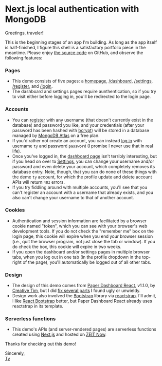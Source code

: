# Next.js local authentication with MongoDB

Greetings, traveler!

This is the beginning stages of an app I'm building. As long as the app itself is half-finished, I figure this shell is a satisfactory portfolio piece in the meantime. Please enjoy [the source code](https://github.com/TyWMick/nextjs-local-authentication) on GitHub, and observe the following features:

### Pages

- This demo consists of five pages: a [homepage](https://nextjs-local-authentication.tymick.me/), [/dashboard](https://nextjs-local-authentication.tymick.me/dashboard), [/settings](https://nextjs-local-authentication.tymick.me/settings), [/register](https://nextjs-local-authentication.tymick.me/register), and [/login](https://nextjs-local-authentication.tymick.me/login).
- The dashboard and settings pages require aunthentication, so if you try to visit either before logging in, you'll be redirected to the login page.

### Accounts

- You can [register](https://nextjs-local-authentication.tymick.me/register) with any username (that doesn't currently exist in the database) and password you like, and your credentials (after your password has been hashed with [bcrypt](https://github.com/kelektiv/node.bcrypt.js)) will be stored in a database managed by [MongoDB Atlas](https://www.mongodb.com/cloud/atlas) on a free plan.
- If you'd rather not create an account, you can instead [log in](https://nextjs-local-authentication.tymick.me/login) with username `ty` and password `password` (I promise I never use that in real life).
- Once you've logged in, the [dashboard page](https://nextjs-local-authentication.tymick.me/dashboard) isn't terribly interesting, but if you head on over to [Settings](https://nextjs-local-authentication.tymick.me/settings), you can change your username and/or password and even delete your account, which completely removes its database entry. Note, though, that you can do none of these things with the demo `ty` account, for which the profile update and delete account APIs will return `403` errors.
- If you try fiddling around with multiple accounts, you'll see that you can't register an account with a username that already exists, and you also can't change your username to that of another account.

### Cookies

- Authentication and session information are facilitated by a browser cookie named "token", which you can see with your browser's web development tools. If you do not check the "remember me" box on the login page, this cookie will expire when you end your browser session (i.e., quit the browser program, not just close the tab or window). If you do check the box, this cookie will expire in two weeks.
- If you open the dashboard and/or settings pages in multiple browser tabs, when you log out in one tab (in the profile dropdown in the top-right of the page), you'll automatically be logged out of all other tabs.

### Design

- The design of this demo comes from [Paper Dashboard React](https://www.creative-tim.com/product/paper-dashboard-react), v1.1.0, by [Creative Tim](https://www.creative-tim.com/), but I did [fix several parts](https://github.com/TyWMick/nextjs-local-authentication/blob/master/styles.scss) I found ugly or unwieldy.
- Design work also involved the [Bootstrap](https://getbootstrap.com/) library via [reactstrap](https://reactstrap.github.io/). I'll admit, I like [React Bootstrap](https://react-bootstrap.netlify.com/) better, but Paper Dashboard React already uses reactstrap in its template.

### Serverless functions

- This demo's APIs (and server-rendered pages) are serverless functions created using [Next.js](https://nextjs.org/) and hosted on [ZEIT Now](https://zeit.co/).

Thanks for checking out this demo!

Sincerely,\
[Ty](http://tymick.me)
